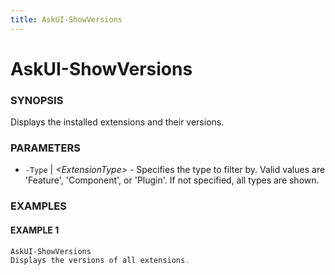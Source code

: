 ```yaml
---
title: AskUI-ShowVersions
---
```


# AskUI-ShowVersions

### SYNOPSIS

Displays the installed extensions and their versions.

### PARAMETERS

- `-Type` | _&lt;ExtensionType&gt;_ - Specifies the type to filter by. Valid values are 'Feature', 'Component', or 'Plugin'. If not specified, all types are shown.

### EXAMPLES

#### EXAMPLE 1

```powershell
AskUI-ShowVersions
Displays the versions of all extensions.
```

